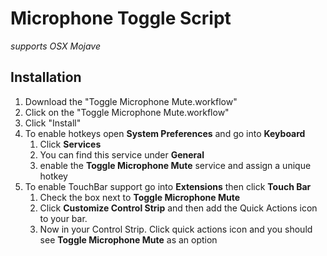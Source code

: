 # Microphone Toggle Script
*supports OSX Mojave*

## Installation
1. Download the "Toggle Microphone Mute.workflow"
2. Click on the "Toggle Microphone Mute.workflow"
3. Click "Install"
4. To enable hotkeys open **System Preferences** and go into **Keyboard**
    1. Click **Services**
    2. You can find this service under **General**
    3. enable the **Toggle Microphone Mute** service and assign a unique hotkey
5. To enable TouchBar support go into **Extensions** then click **Touch Bar**
    1. Check the box next to **Toggle Microphone Mute**
    2. Click **Customize Control Strip** and then add the Quick Actions icon to your bar.
    3. Now in your Control Strip. Click quick actions icon and you should see **Toggle Microphone Mute** as an option
